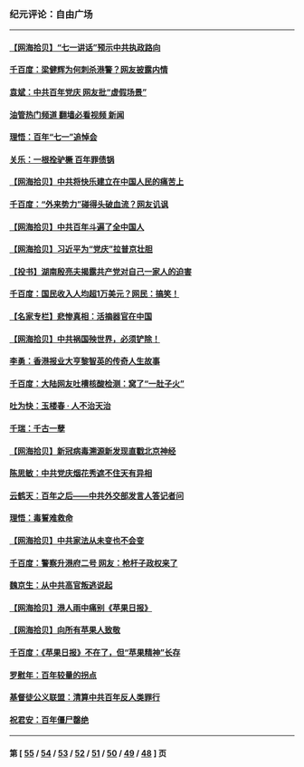 ### 纪元评论：自由广场
---
#### [【网海拾贝】“七一讲话”预示中共执政路向](../../pages/nsc993/n13066434.md?07050330) 
#### [千百度：梁健辉为何刺杀港警？网友披露内情](../../pages/nsc993/n13066979.md?07050330) 
#### [袁斌：中共百年党庆 网友批“虚假场景”](../../pages/nsc993/n13066385.md?07050330) 
#### [油管热门频道 翻墙必看视频 新闻](ok?07050330)
#### [理悟：百年“七一”追悼会](../../pages/nsc993/n13066106.md?07050330) 
#### [关乐：一根拴驴橛 百年罪债锅](../../pages/nsc993/n13066089.md?07050330) 
#### [【网海拾贝】中共将快乐建立在中国人民的痛苦上](../../pages/nsc993/n13064939.md?07050330) 
#### [千百度：“外来势力”碰得头破血流？网友讥讽](../../pages/nsc993/n13064878.md?07050330) 
#### [【网海拾贝】中共百年斗遍了全中国人](../../pages/nsc993/n13060020.md?07050330) 
#### [【网海拾贝】习近平为“党庆”拉普京壮胆](../../pages/nsc993/n13057781.md?07050330) 
#### [【投书】湖南殷亮夫揭露共产党对自己一家人的迫害](../../pages/nsc993/n13057744.md?07050330) 
#### [千百度：国民收入人均超1万美元？网民：搞笑！](../../pages/nsc993/n13057692.md?07050330) 
#### [【名家专栏】悲惨真相：活摘器官在中国](../../pages/nsc993/n13056611.md?07050330) 
#### [【网海拾贝】中共祸国殃世界，必须铲除！](../../pages/nsc993/n13056011.md?07050330) 
#### [李勇：香港报业大亨黎智英的传奇人生故事](../../pages/nsc993/n13055258.md?07050330) 
#### [千百度：大陆网友吐槽核酸检测：窝了“一肚子火”](../../pages/nsc993/n13055194.md?07050330) 
#### [吐为快：玉楼春 · 人不治天治](../../pages/nsc993/n13054028.md?07050330) 
#### [千瑞：千古一孽](../../pages/nsc993/n13054016.md?07050330) 
#### [【网海拾贝】新冠病毒溯源新发现直戳北京神经](../../pages/nsc993/n13052425.md?07050330) 
#### [陈思敏：中共党庆烟花秀遮不住天有异相](../../pages/nsc993/n13052020.md?07050330) 
#### [云鹤天：百年之后——中共外交部发言人答记者问](../../pages/nsc993/n13051604.md?07050330) 
#### [理悟：毒誓难救命](../../pages/nsc993/n13051601.md?07050330) 
#### [【网海拾贝】中共家法从未变也不会变](../../pages/nsc993/n13050366.md?07050330) 
#### [千百度：警察升港府二号 网友：枪杆子政权来了](../../pages/nsc993/n13050261.md?07050330) 
#### [魏京生：从中共高官叛逃说起](../../pages/nsc993/n13048997.md?07050330) 
#### [【网海拾贝】港人雨中痛别《苹果日报》](../../pages/nsc993/n13048941.md?07050330) 
#### [【网海拾贝】向所有苹果人致敬](../../pages/nsc993/n13046795.md?07050330) 
#### [千百度：《苹果日报》不在了，但“苹果精神”长存](../../pages/nsc993/n13046703.md?07050330) 
#### [罗慰年：百年较量的拐点](../../pages/nsc993/n13046542.md?07050330) 
#### [基督徒公义联盟：清算中共百年反人类罪行](../../pages/nsc993/n13046499.md?07050330) 
#### [祝君安：百年僵尸罄绝](../../pages/nsc993/n13045595.md?07050330) 

---
#### 第 [ [55](./55.md?07050330) / [54](./54.md?07050330) / [53](./53.md?07050330) / [52](./52.md?07050330) / [51](./51.md?07050330) / [50](./50.md?07050330) / [49](./49.md?07050330) / [48](./48.md?07050330) ] 页

